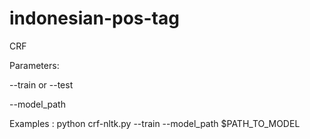 # indonesian-pos-tag

CRF 

Parameters:

--train or --test

--model_path

Examples : python crf-nltk.py --train --model_path $PATH_TO_MODEL
